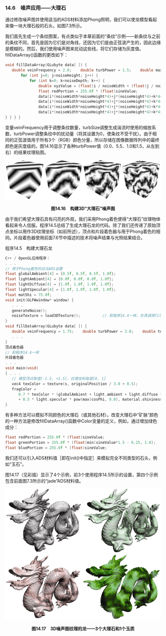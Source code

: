 ### 14.6　噪声应用——大理石

通过修改噪声图并使用适当的ADS材料添加Phong照明，我们可以使龙模型看起来像一块大理石般的石头，如图7.3所示。

我们首先生成一个条纹图案，有点类似于本章前面的“条纹”示例——新条纹与之前的条纹不同，首先是因为它们是对角线，还因为它们是由正弦波产生的，因此边缘是模糊的。然后，我们使用噪声图来扰动这些线，将它们存储为灰度值。fillDataArray()函数的更改如下：

```c
void fillDataArray(GLubyte data[ ]) {
   double veinFrequency = 2.0;    double turbPower = 1.5;    double maxZoom = 64.0;    for (int i=0; i<noiseWidth; i++) {
       for (int j=0; j<noiseHeight; j++) {
           for (int k=0; k<noiseDepth; k++) {
               double xyzValue = (float)i / noiseWidth + (float)j / noiseHeight + (float)k /                                  noiseDepth + turbPower * turbulence(i,j,k,maxZoom) / 256.0;                double sineValue = abs(sin(xyzValue * 3.14159 * veinFrequency));
               float redPortion = 255.0f * (float)sineValue;                float greenPortion = 255.0f * (float)sineValue;                float bluePortion = 255.0f * (float)sineValue;
               data[i*(noiseWidth*noiseHeight*4)+j*(noiseHeight*4)+k*4+0] = (GLubyte) redPortion;
               data[i*(noiseWidth*noiseHeight*4)+j*(noiseHeight*4)+k*4+1] = (GLubyte) greenPortion;
               data[i*(noiseWidth*noiseHeight*4)+j*(noiseHeight*4)+k*4+2] = (GLubyte) bluePortion;
               data[i*(noiseWidth*noiseHeight*4)+j*(noiseHeight*4)+k*4+3] = (GLubyte) 255;
} } } }

```

变量veinFrequency用于调整条纹数量，turbSize调整生成湍流时使用的缩放系数，turbPower调整条纹中的扰动量（将其设置为0，使条纹不受干扰）。由于相同的正弦波值用于所有3个（RGB）颜色分量，所以存储在图像数据阵列中的最终颜色是灰度级的。图14.16显示了各种turbPower值（0.0、5.5、1.0和1.5，从左到右）的结果纹理贴图。

![305.png](../images/305.png)
<center class="my_markdown"><b class="my_markdown">图14.16　构建3D“大理石”噪声图</b></center>

由于我们希望大理石具有闪亮的外观，我们采用Phong着色使得“大理石”纹理物体看起来令人信服。程序14.5总结了生成大理石龙的代码。除了我们还传递了原始顶点坐标以用作3D纹理坐标（如前所述），顶点和片段着色器与用于Phong着色的相同。片段着色器使用前面7.6节中描述的技术将噪声结果与光照结果结合。

程序14.5　构建大理石龙

```c
C++ / OpenGL应用程序：
. . .
// 用于Phong着色的白光ADS设置
float globalAmbient[4] = {0.5f, 0.5f, 0.5f, 1.0f};
float lightAmbient[4] = {0.0f, 0.0f, 0.0f, 1.0f};
float lightDiffuse[4] = {1.0f, 1.0f, 1.0f, 1.0f};
float lightSpecular[4] = {1.0f, 1.0f, 1.0f, 1.0f};
float matShi = 75.0f;
void init(GLFWwindow* window) {
   . . .
   generateNoise();
   noiseTexture = load3DTexture();          // 和程序14.4一样，负责调用fillDataArray()
}
void fillDataArray(GLubyte data[ ]) {
   double veinFrequency = 1.75;    double turbPower = 3.0;    double turbSize = 32.0;    // 剩下部分构建大理石噪声图的和之前的一样
   . . .
}
顶点着色器
// 和程序14.4一样
片段着色器
. . .
void main(void)
{ . . .
   // 模型顶点取值[-1.5, +1.5]，纹理坐标取值[0, 1]
   vec4 texColor = texture(s, originalPosition / 3.0 + 0.5);
   fragColor =
      0.7 * texColor * (globalAmbient + light.ambient + light.diffuse * max(cosTheta,0.0))
      + 0.5 * light.specular * pow(max(cosPhi, 0.0), material.shininess);
}

```

有多种方法可以模拟不同颜色的大理石（或其他石材）。改变大理石中“矿脉”颜色的一种方法是修改fillDataArray()函数中Color变量的定义，例如，通过增加绿色成分：

```c
float redPortion = 255.0f * (float)sineValue;
float greenPortion = 255.0f * (float)min(sineValue*1.5 - 0.25, 1.0);
float bluePortion = 255.0f * (float)sineValue;
```

我们还可以引入ADS材料值［即在init()中指定］来模拟完全不同类型的石头，例如“玉石”。

图14.17（见彩插）显示了4个示例，前3个使用程序14.5所示的设置，第四个示例包含前面图7.3所示的“jade”ADS材料值。

![306.png](../images/306.png)
<center class="my_markdown"><b class="my_markdown">图14.17　3D噪声图纹理的龙——3个大理石和1个玉质</b></center>


